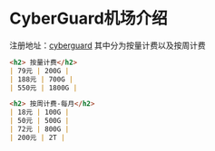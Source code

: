 # CyberGuard机场介绍
注册地址：<a href="https://www.cyberguard.best/#/register?code=kP82Ak3T">cyberguard</a>
其中分为按量计费以及按周计费
```markdown
<h2> 按量计费</h2>
| 79元 | 200G |
| 188元 | 700G |
| 550元 | 1800G |
```

```markdown
<h2> 按周计费-每月</h2>
| 18元 | 100G |
| 50元 | 500G |
| 72元 | 800G |
| 200元 | 2T |
```

